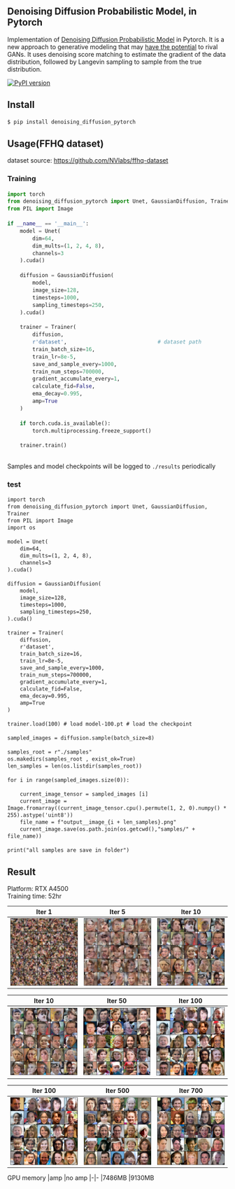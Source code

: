 ## Denoising Diffusion Probabilistic Model, in Pytorch

Implementation of <a href="https://arxiv.org/abs/2006.11239">Denoising Diffusion Probabilistic Model</a> in Pytorch. It is a new approach to generative modeling that may <a href="https://ajolicoeur.wordpress.com/the-new-contender-to-gans-score-matching-with-langevin-sampling/">have the potential</a> to rival GANs. It uses denoising score matching to estimate the gradient of the data distribution, followed by Langevin sampling to sample from the true distribution.

[![PyPI version](https://badge.fury.io/py/denoising-diffusion-pytorch.svg)](https://badge.fury.io/py/denoising-diffusion-pytorch)

## Install

```bash
$ pip install denoising_diffusion_pytorch
```

## Usage(FFHQ dataset) 

dataset source: https://github.com/NVlabs/ffhq-dataset  


### Training  
```python
import torch
from denoising_diffusion_pytorch import Unet, GaussianDiffusion, Trainer
from PIL import Image

if __name__ == '__main__':
    model = Unet(
        dim=64,
        dim_mults=(1, 2, 4, 8),
        channels=3
    ).cuda()

    diffusion = GaussianDiffusion(
        model,
        image_size=128,
        timesteps=1000,
        sampling_timesteps=250,
    ).cuda()

    trainer = Trainer(
        diffusion,
        r'dataset',                             # dataset path
        train_batch_size=16,
        train_lr=8e-5,
        save_and_sample_every=1000,
        train_num_steps=700000,
        gradient_accumulate_every=1,
        calculate_fid=False,
        ema_decay=0.995,
        amp=True
    )

    if torch.cuda.is_available():
        torch.multiprocessing.freeze_support()

    trainer.train()
    

```

Samples and model checkpoints will be logged to `./results` periodically


### test  

```python= 
import torch
from denoising_diffusion_pytorch import Unet, GaussianDiffusion, Trainer
from PIL import Image
import os

model = Unet(
	dim=64,
	dim_mults=(1, 2, 4, 8),
	channels=3
).cuda()

diffusion = GaussianDiffusion(
	model,
	image_size=128,
	timesteps=1000,
	sampling_timesteps=250,
).cuda()

trainer = Trainer(
	diffusion,
	r'dataset',
	train_batch_size=16,
	train_lr=8e-5,
	save_and_sample_every=1000,
	train_num_steps=700000,
	gradient_accumulate_every=1,
	calculate_fid=False,
	ema_decay=0.995,
	amp=True
)

trainer.load(100) # load model-100.pt # load the checkpoint

sampled_images = diffusion.sample(batch_size=8)

samples_root = r"./samples"
os.makedirs(samples_root , exist_ok=True)
len_samples = len(os.listdir(samples_root))

for i in range(sampled_images.size(0)):

	current_image_tensor = sampled_images [i]
	current_image = Image.fromarray((current_image_tensor.cpu().permute(1, 2, 0).numpy() * 255).astype('uint8'))
	file_name = f"output__image_{i + len_samples}.png"
	current_image.save(os.path.join(os.getcwd(),"samples/" + file_name))

print("all samples are save in folder")
```


## Result  

Platform: RTX A4500  
Training time: 52hr

|Iter 1 |Iter 5|Iter 10
|-|-|-
![sample-1](result/sample-1.png)|![sample-5](result/sample-5.png)|![sample-10](result/sample-10.png)


|Iter 10 |Iter 50|Iter 100
|-|-|-
![sample-10](result/sample-10.png)|![sample-50](result/sample-50.png)|![sample-100](result/sample-100.png)

|Iter 100 |Iter 500|Iter 700
|-|-|-
![sample-100](result/sample-100.png)|![sample-500](result/sample-500.png)|![sample-700](result/sample-700.png)

GPU memory 
|amp |no amp
|-|-
|7486MB |9130MB